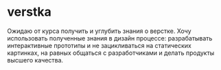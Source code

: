 # verstka
Ожидаю от курса получить и углубить знания о верстке. Хочу использовать полученные знания в дизайн процессе: разрабатывать интерактивные прототипы и не зацикливаться на статических картинках, на равных общаться с разработчиками и делать продукты высшего качества. 
